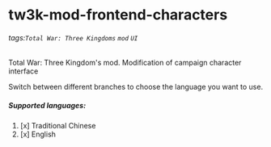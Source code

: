 # tw3k-mod-frontend-characters
###### tags:`Total War: Three Kingdoms` `mod` `UI`

Total War: Three Kingdom's mod. Modification of campaign character interface

Switch between different branches to choose the language you want to use.

##### Supported languages:
1. [x] Traditional Chinese
2. [x] English